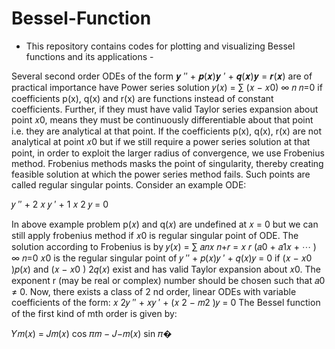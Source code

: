 # Bessel-Function
- This repository contains codes for plotting and visualizing Bessel functions and its applications -


Several second order ODEs of the form 𝒚
′′ + 𝒑(𝒙)𝒚
′ + 𝒒(𝒙)𝒚 = 𝒓(𝒙) are of 
practical importance have Power series solution 𝑦(𝑥) = ∑ (𝑥 − 𝑥0)
∞ 𝑛
𝑛=0
if 
coefficients p(x), q(x) and r(x) are functions instead of constant coefficients. 
Further, if they must have valid Taylor series expansion about point 𝑥0, means they 
must be continuously differentiable about that point i.e. they are analytical at that 
point.
If the coefficients p(x), q(x), r(x) are not analytical at point 𝑥0 but if we still require 
a power series solution at that point, in order to exploit the larger radius of 
convergence, we use Frobenius method. Frobenius methods masks the point of 
singularity, thereby creating feasible solution at which the power series method 
fails. Such points are called regular singular points.
Consider an example ODE:

𝑦
′′ +
2
𝑥
𝑦
′ +
1
𝑥
2
𝑦 = 0

In above example problem p(𝑥) and q(𝑥) are undefined at 𝑥 = 0 but we can still 
apply frobenius method if 𝑥0 is regular singular point of ODE. The solution 
according to Frobenius is by 𝑦(𝑥) = ∑ 𝑎𝑛𝑥
𝑛+𝑟 = 𝑥
𝑟
(𝑎0 + 𝑎1𝑥 + ⋯ )
∞
𝑛=0
𝑥0 is the regular singular point of 𝑦
′′ + 𝑝(𝑥)𝑦
′ + 𝑞(𝑥)𝑦 = 0 if (𝑥 − 𝑥0
)𝑝(𝑥) and 
(𝑥 − 𝑥0
)
2𝑞(𝑥) exist and has valid Taylor expansion about 𝑥0. The exponent r (may 
be real or complex) number should be chosen such that 𝑎0 ≠ 0.
Now, there exists a class of 2
nd order, linear ODEs with variable coefficients of the 
form: 
𝑥
2𝑦
′′ + 𝑥𝑦
′ + (𝑥
2 − 𝑚2
)𝑦 = 0
The Bessel function of the first kind of mth order is given by:



𝑌𝑚(𝑥) =
𝐽𝑚(𝑥) cos 𝜋𝑚 − 𝐽−𝑚(𝑥)
sin 𝜋�

